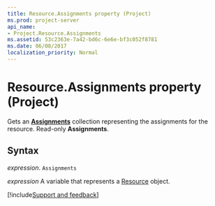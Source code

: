 ```yaml
---
title: Resource.Assignments property (Project)
ms.prod: project-server
api_name:
- Project.Resource.Assignments
ms.assetid: 53c2363e-7a42-bd6c-6e6e-bf3c052f8781
ms.date: 06/08/2017
localization_priority: Normal
---
```



# Resource.Assignments property (Project)

Gets an  **[Assignments](Project.Assignment.md)** collection representing the assignments for the resource. Read-only **Assignments**.


## Syntax

_expression_. `Assignments`

_expression_ A variable that represents a [Resource](./Project.Resource.md) object.

[!include[Support and feedback](~/includes/feedback-boilerplate.md)]